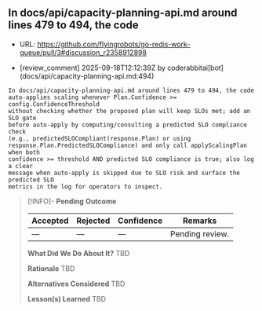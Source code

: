 ## In docs/api/capacity-planning-api.md around lines 479 to 494, the code

- URL: https://github.com/flyingrobots/go-redis-work-queue/pull/3#discussion_r2358912898

- [review_comment] 2025-09-18T12:12:39Z by coderabbitai[bot] (docs/api/capacity-planning-api.md:494)

```text
In docs/api/capacity-planning-api.md around lines 479 to 494, the code
auto-applies scaling whenever Plan.Confidence >= config.ConfidenceThreshold
without checking whether the proposed plan will keep SLOs met; add an SLO gate
before auto-apply by computing/consulting a predicted SLO compliance check
(e.g., predictedSLOCompliant(response.Plan) or using
response.Plan.PredictedSLOCompliance) and only call applyScalingPlan when both
confidence >= threshold AND predicted SLO compliance is true; also log a clear
message when auto-apply is skipped due to SLO risk and surface the predicted SLO
metrics in the log for operators to inspect.
```

> [!INFO]- **Pending**
> **Outcome**
> 
> | Accepted | Rejected | Confidence | Remarks |
> |----------|----------|------------|---------|
> | — | — | — | Pending review. |
>
> **What Did We Do About It?**
> TBD
>
> **Rationale**
> TBD
>
> **Alternatives Considered**
> TBD
>
> **Lesson(s) Learned**
> TBD
